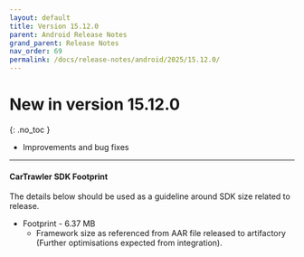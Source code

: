 ```yaml
---
layout: default
title: Version 15.12.0
parent: Android Release Notes
grand_parent: Release Notes
nav_order: 69
permalink: /docs/release-notes/android/2025/15.12.0/
---
```


# New in version 15.12.0

{: .no_toc }

* Improvements and bug fixes


---
#### CarTrawler SDK Footprint

The details below should be used as a guideline around SDK size related to release.
* Footprint - 6.37 MB
  * Framework size as referenced from AAR file released to artifactory (Further optimisations expected from integration).